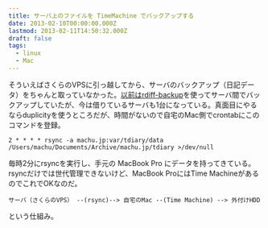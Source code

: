 ```yaml
---
title: サーバ上のファイルを TimeMachine でバックアップする
date: 2013-02-10T00:00:00.000Z
lastmod: 2013-02-11T14:50:32.000Z
draft: false
tags:
  - linux
  - Mac
---
```


そういえばさくらのVPSに引っ越してから、サーバのバックアップ（日記データ）をちゃんと取っていなかった。[以前はrdiff-backup](/posts/20081117/p01)を使ってサーバ間でバックアップしていたが、今は借りているサーバも1台になっている。真面目にやるならduplicityを使うところだが、時間がないので自宅のMac側でcrontabにこのコマンドを登録。

```
2 * * * * rsync -a machu.jp:var/tdiary/data /Users/machu/Documents/Archive/machu.jp/tdiary >/dev/null
```

毎時2分にrsyncを実行し、手元の MacBook Pro にデータを持ってきている。rsyncだけでは世代管理できないけど、MacBook ProにはTime MachineがあるのでこれでOKなのだ。

`サーバ（さくらのVPS） --(rsync)--> 自宅のMac --(Time Machine) --> 外付けHDD`

という仕組み。
